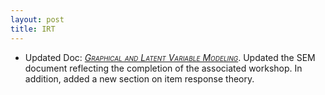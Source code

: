 ```yaml
---
layout: post
title: IRT
---
```

- Updated Doc: [<span style="font-variant:small-caps; font-style:italic;">Graphical and Latent Variable Modeling</span>](../docs/sem/). Updated the SEM document reflecting the completion of the associated workshop.  In addition, added a new section on item response theory.